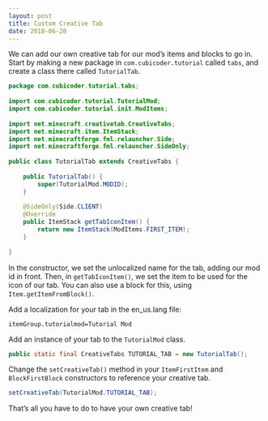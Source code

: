 ```yaml
---
layout: post
title: Custom Creative Tab
date: 2018-06-20
---
```


We can add our own creative tab for our mod’s items and blocks to go in. Start by making a new package in `com.cubicoder.tutorial` called `tabs`, and create a class there called `TutorialTab`.
```java
package com.cubicoder.tutorial.tabs;
 
import com.cubicoder.tutorial.TutorialMod;
import com.cubicoder.tutorial.init.ModItems;
 
import net.minecraft.creativetab.CreativeTabs;
import net.minecraft.item.ItemStack;
import net.minecraftforge.fml.relauncher.Side;
import net.minecraftforge.fml.relauncher.SideOnly;
 
public class TutorialTab extends CreativeTabs {
 
    public TutorialTab() {
        super(TutorialMod.MODID);
    }
 
    @SideOnly(Side.CLIENT)
    @Override
    public ItemStack getTabIconItem() {
        return new ItemStack(ModItems.FIRST_ITEM);
    }
 
}
```
In the constructor, we set the unlocalized name for the tab, adding our mod id in front. Then, in `getTabIconItem()`, we set the item to be used for the icon of our tab. You can also use a block for this, using `Item.getItemFromBlock()`.

Add a localization for your tab in the en_us.lang file:
```
itemGroup.tutorialmod=Tutorial Mod
```
Add an instance of your tab to the `TutorialMod` class.
```java
public static final CreativeTabs TUTORIAL_TAB = new TutorialTab();
```
Change the `setCreativeTab()` method in your `ItemFirstItem` and `BlockFirstBlock` constructors to reference your creative tab.
```java
setCreativeTab(TutorialMod.TUTORIAL_TAB);
```
That’s all you have to do to have your own creative tab!